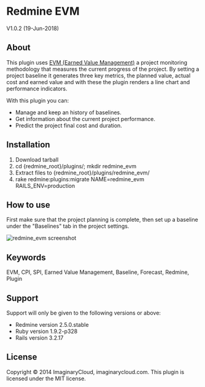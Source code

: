 # Redmine EVM

V1.0.2 (19-Jun-2018)


## About

This plugin uses [EVM (Earned Value Management)](https://www.slideshare.net/GamaFranco/earned-value-management) a project monitoring methodology that measures the current progress of the project. By setting a project baseline it generates three key metrics, the planned value, actual cost and earned value and with these the plugin renders a line chart and performance indicators.

With this plugin you can:
* Manage and keep an history of baselines.
* Get information about the current project performance.
* Predict the project final cost and duration.

## Installation

1. Download tarball
2. cd {redmine_root}/plugins/; mkdir redmine_evm
3. Extract files to {redmine_root}/plugins/redmine_evm/
4. rake redmine:plugins:migrate NAME=redmine_evm RAILS_ENV=production

## How to use

First make sure that the project planning is complete, then set up a baseline under the "Baselines" tab in the project settings.

![redmine_evm screenshot](https://raw.githubusercontent.com/imaginary-cloud/redmine_evm/master/screenshot.png)

## Keywords

EVM, CPI, SPI, Earned Value Management, Baseline, Forecast, Redmine, Plugin

## Support

Support will only be given to the following versions or above:

* Redmine version                2.5.0.stable
* Ruby version                   1.9.2-p328
* Rails version                  3.2.17

## License

Copyright © 2014 ImaginaryCloud, imaginarycloud.com. This plugin is licensed under the MIT license.

